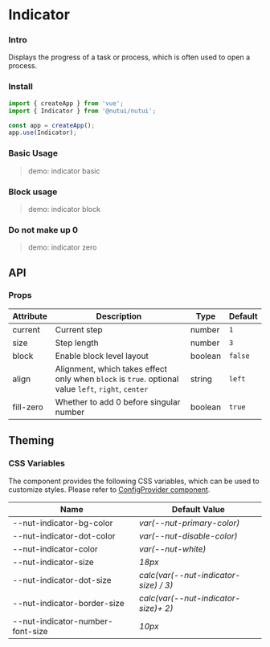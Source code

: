 # Indicator

### Intro

Displays the progress of a task or process, which is often used to open a process.

### Install

```js
import { createApp } from 'vue';
import { Indicator } from '@nutui/nutui';

const app = createApp();
app.use(Indicator);
```

### Basic Usage

> demo: indicator basic

### Block usage

> demo: indicator block

### Do not make up 0

> demo: indicator zero

## API

### Props

| Attribute | Description | Type | Default |
| --- | --- | --- | --- |
| current | Current step | number | `1` |
| size | Step length | number | `3` |
| block | Enable block level layout | boolean | `false` |
| align | Alignment, which takes effect only when `block` is `true`. optional value `left`, `right`, `center` | string | `left` |
| fill-zero | Whether to add 0 before singular number | boolean | `true` |

## Theming

### CSS Variables

The component provides the following CSS variables, which can be used to customize styles. Please refer to [ConfigProvider component](#/en-US/component/configprovider).

| Name | Default Value |
| --- | --- |
| --nut-indicator-bg-color | _var(--nut-primary-color)_ |
| --nut-indicator-dot-color | _var(--nut-disable-color)_ |
| --nut-indicator-color | _var(--nut-white)_ |
| --nut-indicator-size | _18px_ |
| --nut-indicator-dot-size | _calc(var(--nut-indicator-size) / 3)_ |
| --nut-indicator-border-size | _calc(var(--nut-indicator-size)+ 2)_ |
| --nut-indicator-number-font-size | _10px_ |
